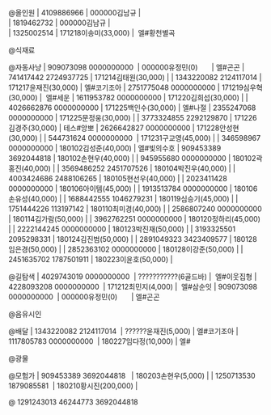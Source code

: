 @올인원
|  4109886966  |  000000김남규          |  
|  1819462732  |  000000김남규          |  
|  1325002514  |  171218이송미(33,000)  |  엘#황천별곡

@식재료

@자동사냥
|  909073098 0000000000   |  000000유정민(0)       |  엘#곤곤
|  741417442 2724937725   |  171214김태원(30,000)  |
|  1343220082 2124117014  |  171217윤재진(30,000)  |  엘#코기조아
|  2751775048 0000000000  |  171219심우혁(30,000)  |  엘#세운
|  1611953782 0000000000  |  171220김희섭(30,000)  |
|  4026662876 0000000000  |  171225백인수(30,000)  |  엘#나절
|  2355247068 0000000000  |  171225문정웅(30,000)  |
|  3773324855 2292129870  |  171226김경주(30,000)  |  테스#앙뽀
|  2626642827 0000000000  |  171228안성현(30,000)  |
|  544731624 0000000000   |  171231구교영(45,000)  |
|  346598967 0000000000   |  180102김성준(40,000)  |  엘#빛의수호
|  909453389 3692044818   |  180102손현우(40,000)  |
|  945955680 0000000000   |  180102곽홍진(40,000)  |
|  3569486252 2451707526  |  180104박진우(40,000)  |
|  4003424686 2488106265  |  180105현선우(40,000)  |
|  2023411428 0000000000  |  180106아이템(45,000)  |
|  1913513784 0000000000  |  180106손유성(40,000)  |
|  1688442555 1046279231  |  180119심승기(45,000)  |
|  1751444226 113197142   |  180110최미경(40,000)  |
|  2586807240 0000000000  |  180114김가람(50,000)  |
|  3962762251 0000000000  |  180120정하리(45,000)  |
|  2222144245 0000000000  |  180123박진재(50,000)  |
|  3193325501 2095298331  |  180124김진범(50,000)  |
|  2891049323 3423409577  |  180128임은경(50,000)  |
|  2852363102 0000000000  |  180128이강준(50,000)  |
|  2451635702 1787501911  |  180223이윤호(50,000)  |

@길탐색
|  4029743019 0000000000  |  ???????????(6골드바)  |  엘#이웃집형
|  4228093208 0000000000  |  171212최민지(4,000)   |  엘#삼순잇
|  909073098 0000000000   |  000000유정민(0)       |  엘#곤곤

@음유시인

@배달
|  1343220082 2124117014  |  ??????윤재진(5,000)   |  엘#코기조아
|  1117805783 0000000000  |  180227임다정(10,000)  |  엘#

@광물

@모험가
|  909453389 3692044818   |  180203손현우(5,000)    |
|  1250713530 1879085581  |  180210황시진(200,000)  |

@
1291243013
46244773
3692044818

